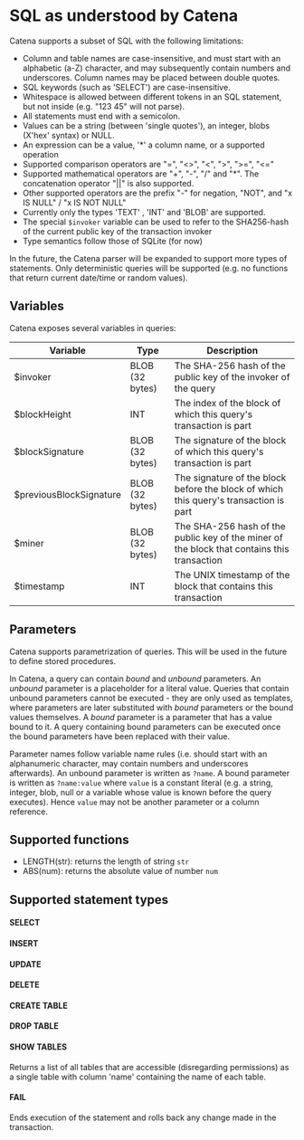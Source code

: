 # SQL as understood by Catena

Catena supports a subset of SQL with the following limitations:

* Column and table names are case-insensitive, and must start with an alphabetic (a-Z) character, and may subsequently contain numbers and underscores. Column names may be placed between double quotes.
* SQL keywords (such as 'SELECT') are case-insensitive.
* Whitespace is allowed between different tokens in an SQL statement, but not inside (e.g. "123 45" will not parse).
* All statements must end with a semicolon.
* Values can be a string (between 'single quotes'), an integer, blobs (X'hex' syntax) or NULL.
* An expression can be a value, '*' a column name, or a supported operation
* Supported comparison operators are "=", "<>", "<", ">", ">=", "<="
* Supported mathematical operators are "+", "-", "/" and "*". The concatenation operator "||" is also supported.
* Other supported operators are the prefix "-" for negation, "NOT", and "x IS NULL" / "x IS NOT NULL"
* Currently only the types 'TEXT' , 'INT' and 'BLOB' are supported.
* The special `$invoker` variable can be used to refer to the SHA256-hash of the current public key of the transaction invoker
* Type semantics follow those of SQLite (for now)

In the future, the Catena parser will be expanded to support more types of statements. Only deterministic queries will
be supported (e.g. no functions that return current date/time or random values).

## Variables

Catena exposes several variables in queries:

| Variable | Type | Description |
|----------|-------|---------------|
| $invoker | BLOB (32 bytes) | The SHA-256 hash of the public key of the invoker of the query |
| $blockHeight | INT | The index of the block of which this query's transaction is part |
| $blockSignature | BLOB (32 bytes) | The signature of the block of which this query's transaction is part |
| $previousBlockSignature | BLOB (32 bytes) | The signature of the block before the block of which this query's transaction is part |
| $miner | BLOB (32 bytes) | The SHA-256 hash of the public key of the miner of the block that contains this transaction |
| $timestamp | INT | The UNIX timestamp of the block that contains this transaction |

## Parameters

Catena supports parametrization of queries. This will be used in the future to define stored procedures.

In Catena, a query can contain _bound_ and _unbound_ parameters. An _unbound_ parameter is a placeholder for a literal value.
Queries that contain unbound parameters cannot be executed - they are only used as templates, where parameters are later
substituted with _bound_ parameters or the bound values themselves. A _bound_ parameter is a parameter that has a value
bound to it. A query containing bound parameters can be executed once the bound parameters have been replaced with their
value.

Parameter names follow variable name rules (i.e. should start with an alphanumeric character, may contain numbers and
underscores afterwards). An unbound parameter is written as `?name`. A bound parameter is written as `?name:value` where
`value` is a constant literal (e.g. a string, integer, blob, null or a variable whose value is known before the query executes). Hence
`value` may not be another parameter or a column reference.


## Supported functions

* LENGTH(str): returns the length of string `str`
* ABS(num): returns the absolute value of number `num`

## Supported statement types

#### SELECT

#### INSERT

#### UPDATE

#### DELETE

#### CREATE TABLE

#### DROP TABLE

#### SHOW TABLES

Returns a list of all tables that are accessible (disregarding permissions) as a single table with column 'name' containing the
name of each table.


#### FAIL

Ends execution of the statement and rolls back any change made in the transaction.

